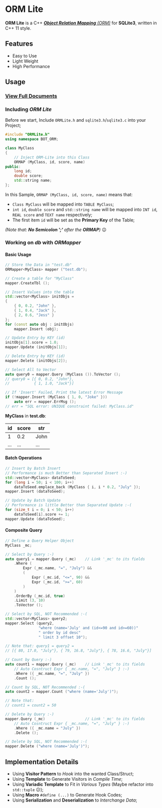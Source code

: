 # ORM Lite

**ORM Lite** is a C++ [_**Object Relation Mapping** (ORM)_](https://en.wikipedia.org/wiki/Object-relational_mapping) for **SQLite3**,
written in C++ 11 style.

## Features

- Easy to Use
- Light Weight
- High Performance

## Usage

### [View Full Documents](https://github.com/BOT-Man-JL/ORM-Lite/tree/master/docs/ORM-Lite-doc.md)

### Including *ORM Lite*

Before we start,
Include `ORMLite.h` and `sqlite3.h`/`sqlite3.c` into your Project;

``` C++
#include "ORMLite.h"
using namespace BOT_ORM;

class MyClass
{
    // Inject ORM-Lite into this Class
    ORMAP (MyClass, id, score, name)
public:
    long id;
    double score;
    std::string name;
};
```

In this Sample, `ORMAP (MyClass, id, score, name)` means that:
- `Class MyClass` will be mapped into `TABLE MyClass`;
- `int id`, `double score` and `std::string name` will be mapped
  into `INT id`, `REAL score` and `TEXT name` respectively;
- The first item `id` will be set as the **Primary Key** of the Table;

_(Note that: **No Semicolon ';'** after the **ORMAP**)_ :wink:

### Working on *db* with *ORMapper*

#### Basic Usage

``` C++
// Store the Data in "test.db"
ORMapper<MyClass> mapper ("test.db");

// Create a table for "MyClass"
mapper.CreateTbl ();

// Insert Values into the table
std::vector<MyClass> initObjs =
{
    { 0, 0.2, "John" },
    { 1, 0.4, "Jack" },
    { 2, 0.6, "Jess" }
};
for (const auto obj : initObjs)
    mapper.Insert (obj);

// Update Entry by KEY (id)
initObjs[1].score = 1.0;
mapper.Update (initObjs[1]);

// Delete Entry by KEY (id)
mapper.Delete (initObjs[2]);

// Select All to Vector
auto query0 = mapper.Query (MyClass ()).ToVector ();
// query0 = [{ 0, 0.2, "John"},
//           { 1, 1.0, "Jack"}]

// If 'Insert' Failed, Print the latest Error Message
if (!mapper.Insert (MyClass { 1, 0, "Joke" }))
    auto err = mapper.ErrMsg ();
// err = "SQL error: UNIQUE constraint failed: MyClass.id"
```

**MyClass** in **test.db**:

| id| score|  str|
|---|-----|-----|
|  1|  0.2| John|
|...|  ...|  ...|

#### Batch Operations

``` C++
// Insert by Batch Insert
// Performance is much Better than Separated Insert :-)
std::vector<MyClass> dataToSeed;
for (long i = 50; i < 100; i++)
    dataToSeed.emplace_back (MyClass { i, i * 0.2, "July" });
mapper.Insert (dataToSeed);

// Update by Batch Update
// Performance is little Better than Separated Update :-(
for (size_t i = 0; i < 50; i++)
    dataToSeed[i].score += 1;
mapper.Update (dataToSeed);
```

#### Composite Query

``` C++
// Define a Query Helper Object
MyClass _mc;

// Select by Query :-)
auto query1 = mapper.Query (_mc)    // Link '_mc' to its fields
    .Where (
        Expr (_mc.name, "=", "July") &&
        (
            Expr (_mc.id, "<=", 90) &&
            Expr (_mc.id, ">=", 60)
        )
    )
    .OrderBy (_mc.id, true)
    .Limit (3, 10)
    .ToVector ();

// Select by SQL, NOT Recommended :-(
std::vector<MyClass> query2;
mapper.Select (query2,
               "where (name='July' and (id<=90 and id>=60))"
               " order by id desc"
               " limit 3 offset 10");

// Note that: query1 = query2 =
// [{ 80, 17.0, "July"}, { 79, 16.8, "July"}, { 78, 16.6, "July"}]

// Count by Query :-)
auto count1 = mapper.Query (_mc)    // Link '_mc' to its fields
    // Auto Cosntruct Expr { _mc.name, "=", "July" } :-)
    .Where ({ _mc.name, "=", "July" })
    .Count ();

// Count by SQL, NOT Recommended :-(
auto count2 = mapper.Count ("where (name='July')");

// Note that:
// count1 = count2 = 50

// Delete by Query :-)
mapper.Query (_mc)                  // Link '_mc' to its fields
    // Auto Cosntruct Expr { _mc.name, "=", "July" } :-)
    .Where ({ _mc.name = "July" })
    .Delete ();

// Delete by SQL, NOT Recommended :-(
mapper.Delete ("where (name='July')");
```

## Implementation Details

- Using **Visitor Pattern** to *Hook* into the wanted Class/Struct;
- Using **Template** to Generate Visitors in *Compile Time*;
- Using **Variadic Template** to Fit in *Various Types*
  (Maybe refactor into `std::tuple` :confused:);
- Using **Macro** `#define (...)` to Generate Hook Codes;
- Using **Serialization** and **Deserialization** to *Interchange Data*;
